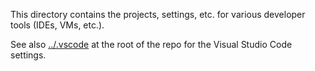 This directory contains the projects, settings, etc. for various developer tools
(IDEs, VMs, etc.).

See also [../.vscode](.vscode/) at the root of the repo for the Visual Studio Code settings.